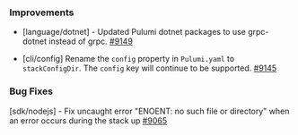 ### Improvements

- [language/dotnet] - Updated Pulumi dotnet packages to use grpc-dotnet instead of grpc.
   [#9149](https://github.com/pulumi/pulumi/pull/9149)

- [cli/config] Rename the `config` property in `Pulumi.yaml` to `stackConfigDir`. The `config` key will continue to be supported.
  [#9145](https://github.com/pulumi/pulumi/pull/9145)

### Bug Fixes

  [sdk/nodejs] - Fix uncaught error "ENOENT: no such file or directory" when an error occurs during the stack up
  [#9065](https://github.com/pulumi/pulumi/issues/9065)
